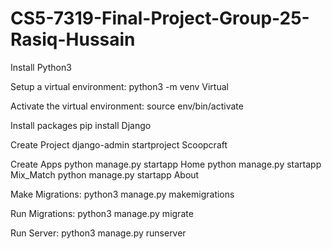 # CS5-7319-Final-Project-Group-25-Rasiq-Hussain

Install Python3

Setup a virtual environment:
python3 -m venv Virtual

Activate the virtual environment:
source env/bin/activate

Install packages
pip install Django

Create Project
django-admin startproject Scoopcraft

Create Apps
python manage.py startapp Home
python manage.py startapp Mix_Match
python manage.py startapp About

Make Migrations:
python3 manage.py makemigrations

Run Migrations:
python3 manage.py migrate


Run Server:
python3 manage.py runserver
